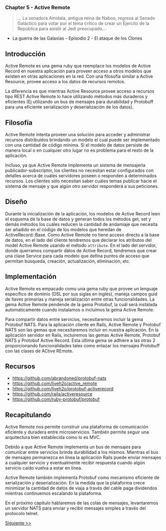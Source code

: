 ### Chapter 5 - Active Remote

> ... La senadora Amidala, antigua reina de Naboo, regresa al Senado Galáctico
para votar por el tema crítico de crear un Ejercito de la República para asistir
al Jedi preocupado...
- La guerra de las Galaxias - Episodio 2 - El ataque de los Clones

## Introducción

Active Remote es una gema ruby que reemplace los modelos de Active Record en
nuestra aplicación para proveer acceso a otros modelos que existen en otras
aplicaciones en la red. Con una filosofía similar a Active Resource, provee
acceso a los datos de recursos remotos.

La diferencia es que mientras Active Resource provee acceso a recursos tipo REST
Active Remote lo hace utilizando métodos más duraderos y eficientes (Ej
utilizando un bus de mensajes para durabilidad y Protobuff para una eficiente
serialización y deserialización de los datos).

## Filosofía

Active Remote intenta proveer una solución para acceder y administrar recursos
distribuídos brindando un modelo el cual puede ser implementado con una cantidad
de código mínima. Si el modelo de datos persiste de manera local o en cualquier
otro lugar no es problema para el resto de la aplicación.

Incluso, ya que Active Remote implementa un sistema de mensajería
publicador-subscriptor, los clientes no necesitan estar configurados con
detalles acerca de cuáles servidores poseen o responden a determinados recursos.
Los clientes sólo necesitan saber cuáles temas publicar hacie el sistema de
mensaje y que algún otro servidor responderá a sus peticiones.

## Diseño

Durante la inicialización de la aplicación, los modelos de Active Record leen el
esquema de la base de datos y generan todos los métodos get, set y demás métodos
los cuáles reducen la cantidad de andamiaje que necesita ser añadido en el
código de los modelos que heredan de ActiveRecord::Base. Como Active Remote no
tiene acceso directo a la base de datos, en el lado del cliente tendremos que
declarar los atributos del model Active Remote usando el método `attribute`. En
el lado del servidor, donde querramos compartir datos de Active Record,
tendremos que crear una clase Service para cada modelo que defina puntos de
acceso que permitan búsqueda, creación, actualización, eliminación, etc.

## Implementación

Active Remote es empacado como una gema ruby que provee un lenguaje específico
de dominio (DSL por sus siglas en inglés), maneja campos guid de llaves
primarias y maneja serialización entre otras funcionalidades. La gema Active
Remote pendende de la gema Protobuf, la cuál será instalada automaticamente
cuando instalamos o incluímos la gema Active Remote.

Para compartir datos entre servicios, necesitaremos incluir la gema Protobuf
NATS. Para la aplicación cliente en Rails, Active Remote y Protobuf NATS son las
gemas que necesitaremos incluir en nuestra aplicación. En la aplicación servidor
en Rails, incluiremos las gemas Active Remote, Protobuf NATS y Protobuf Active
Record. Esta última gema se adhiere a las otras 2 proporcionando funcionalidades
tales como enlazar los mensajes Protobuff con las clases de ACtive REmote.

## Recursos

* https://github.com/abrandoned/protobuf-nats
* https://github.com/liveh2o/active_remote
* https://github.com/liveh2o/protobuf-activerecord
* https://github.com/rails/activeresource
* https://github.com/ruby-protobuf/protobuf

## Recapitulando

Active Remote nos permite construir una plataforma de comunicación eficiente y
duradera entre microservicios. También permite seguir una arquitectura bien
establecida como lo es MVC.

Debido a que Active Remote implementa un bus de mensajes para comunicar entre
servicios brinda durabilidad a los mismos. Mientras el bus de mensajes
permanezca en línea la aplicación Rails puede enviar mensajes a cualquier
servicio y eventualmente recibir respuesta cuando algún servicio caído vuelva a
estar en línea.

Active Remote también implementa Protobuf como mecanismo eficiente de
serialización y deserialización. En la medida que la plataforma crece minimizar
la cantidad de datos de viaja a través del cable paga dividendos mientras
continuemos escalando la plataforma.

En el próximo capítulo hablaremos de las colas de mensajes, levantaremos un
servidor NATS para enviar y recibir mensajes simples a través del protocolo
telnet.

[Siguiente >>](070-chapter-06.es.md)
